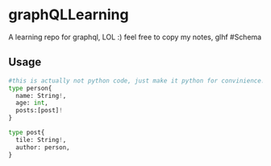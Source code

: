 # graphQLLearning
A learning repo for graphql, LOL :) feel free to copy my notes, glhf
#Schema

## Usage

```python
#this is actually not python code, just make it python for convinience!
type person{
  name: String!,
  age: int,
  posts:[post]!
}

type post{
  tile: String!,
  author: person,
}
```

